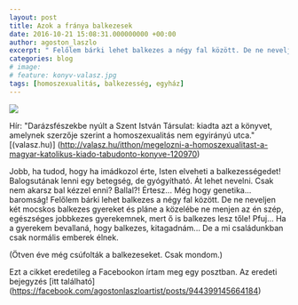 ```yaml
---
layout: post
title: Azok a fránya balkezesek
date: 2016-10-21 15:08:31.000000000 +00:00
author: agoston_laszlo
excerpt: " Felőlem bárki lehet balkezes a négy fal között. De ne neveljen két mocskos balkezes gyereket és pláne a közelébe ne menjen az én szép, egészséges jobbkezes gyerekemnek, mert ő is balkezes lesz tőle! Pfuj... Ha a gyerekem bevallaná, hogy balkezes, kitagadnám..."
categories: blog
# image:
# feature: konyv-valasz.jpg
tags: [homoszexualitás, balkezesség, egyház]
---
```


![]({{site.baseurl}}/images/konyv-valasz.jpg)

Hír: "Darázsfészekbe nyúlt a Szent István Társulat: kiadta azt a könyvet, amelynek szerzője szerint a homoszexualitás nem egyirányú utca." [(valasz.hu)] (http://valasz.hu/itthon/megelozni-a-homoszexualitast-a-magyar-katolikus-kiado-tabudonto-konyve-120970)

Jobb, ha tudod, hogy ha imádkozol érte, Isten elveheti a balkezességedet! Balogsutának lenni egy betegség, de gyógyítható. Át lehet nevelni. Csak nem akarsz bal kézzel enni? Ballal?! Értesz... Még hogy genetika... baromság! Felőlem bárki lehet balkezes a négy fal között. De ne neveljen két mocskos balkezes gyereket és pláne a közelébe ne menjen az én szép, egészséges jobbkezes gyerekemnek, mert ő is balkezes lesz tőle! Pfuj... Ha a gyerekem bevallaná, hogy balkezes, kitagadnám...
De a mi családunkban csak normális emberek élnek.

(Ötven éve még csúfolták a balkezeseket. Csak mondom.)

Ezt a cikket eredetileg a Facebookon írtam meg egy posztban. Az eredeti bejegyzés [itt található] (https://facebook.com/agostonlaszloartist/posts/944399145664184)
